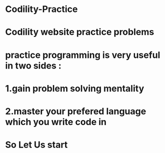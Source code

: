 # Codility-Practice
# Codility website practice problems
# practice programming is very useful in two sides :
# 1.gain problem solving mentality
# 2.master your prefered language which you write code in
# So Let Us start
